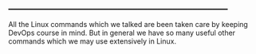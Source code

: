 ## ____________________________________________

All the Linux commands which we talked are been taken care by keeping DevOps course in mind. But in general we have so many useful other commands which we may use extensively in Linux.
